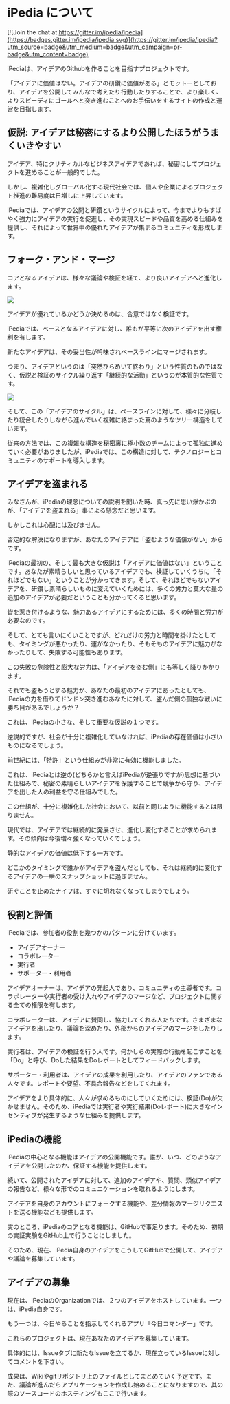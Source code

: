 # iPedia について

[![Join the chat at https://gitter.im/ipedia/ipedia](https://badges.gitter.im/ipedia/ipedia.svg)](https://gitter.im/ipedia/ipedia?utm_source=badge&utm_medium=badge&utm_campaign=pr-badge&utm_content=badge)

iPediaは、アイデアのGithubを作ることを目指すプロジェクトです。

「アイデアに価値はない。アイデアの研鑽に価値がある」とモットーとしており、アイデアを公開してみんなで考えたり行動したりすることで、より楽しく、よりスピーディにゴールへと突き進むことへのお手伝いをするサイトの作成と運営を目指します。

## 仮説: アイデアは秘密にするより公開したほうがうまくいきやすい

アイデア、特にクリティカルなビジネスアイデアであれば、秘密にしてプロジェクトを進めることが一般的でした。

しかし、複雑化しグローバル化する現代社会では、個人や企業によるプロジェクト推進の難易度は日増しに上昇しています。

iPediaでは、アイデアの公開と研鑽というサイクルによって、今までよりもすばやく強力にアイデアの実行を促進し、その実現スピードや品質を高める仕組みを提供し、それによって世界中の優れたアイデアが集まるコミュニティを形成します。

## フォーク・アンド・マージ

コアとなるアイデアは、様々な議論や検証を経て、より良いアイデアへと進化します。

<img src="https://docs.google.com/drawings/d/e/2PACX-1vQYaztNuv0sxUYGgFebnb4er0cSW4x0b2rLc4mUH0cWrUz4YZCn-qsKsV9sNcM0Pp6ygemflbQtRkON/pub?w=960&amp;h=383">

アイデアが優れているかどうか決めるのは、合意ではなく検証です。

iPediaでは、ベースとなるアイデアに対し、誰もが平等に次のアイデアを出す権利を有します。

新たなアイデアは、その妥当性が吟味されベースラインにマージされます。

つまり、アイデアというのは「突然ひらめいて終わり」という性質のものではなく、仮説と検証のサイクル繰り返す「継続的な活動」というのが本質的な性質です。

<img src="https://docs.google.com/drawings/d/e/2PACX-1vTtTI20NfzsvZ-H3-O-e3M1iFRa-vzT72ZpkgjyHPVkWOiVKMRMnS360LO-iRwv9Bg1Vnvi0NODRbxQ/pub?w=961&amp;h=339">

そして、この「アイデアのサイクル」は、ベースラインに対して、様々に分岐したり統合したりしながら進んでいく複雑に絡まった蔦のようなツリー構造をしています。

従来の方法では、この複雑な構造を秘密裏に極小数のチームによって孤独に進めていく必要がありましたが、iPediaでは、この構造に対して、テクノロジーとコミュニティのサポートを導入します。

## アイデアを盗まれる

みなさんが、iPediaの理念についての説明を聞いた時、真っ先に思い浮かぶのが、「アイデアを盗まれる」事による懸念だと思います。

しかしこれは心配には及びません。

否定的な解決になりますが、あなたのアイデアに「盗むような価値がない」からです。

iPediaの最初の、そして最も大きな仮説は「アイデアに価値はない」ということです。あなたが素晴らしいと思っているアイデアでも、検証していくうちに「それほどでもない」ということが分かってきます。そして、それほどでもないアイデアを、研鑽し素晴らしいものに変えていくためには、多くの労力と莫大な量の追加のアイデアが必要だということも分かってくると思います。

皆を惹き付けるような、魅力あるアイデアにするためには、多くの時間と労力が必要なのです。

そして、とても言いにくいことですが、どれだけの労力と時間を掛けたとしても、タイミングが悪かったり、運がなかったり、そもそものアイデアに魅力がなかったりして、失敗する可能性もあります。

この失敗の危険性と膨大な労力は、「アイデアを盗む側」にも等しく降りかかります。

それでも盗もうとする魅力が、あなたの最初のアイデアにあったとしても、iPediaの力を借りてドンドン突き進むあなたに対して、盗んだ側の孤独な戦いに勝ち目があるでしょうか？

これは、iPediaの小さな、そして重要な仮説の１つです。

逆説的ですが、社会が十分に複雑化していなければ、iPediaの存在価値は小さいものになるでしょう。

前世紀には、「特許」という仕組みが非常に有効に機能しました。

これは、iPediaとは逆の(どちらかと言えばiPediaが逆張りですが)思想に基づいた仕組みで、秘密の素晴らしいアイデアを保護することで競争から守り、アイデアを出した人の利益を守る仕組みでした。

この仕組が、十分に複雑化した社会において、以前と同じように機能するとは限りません。

現代では、アイデアでは継続的に発展させ、進化し変化することが求められます。その傾向は今後増々強くなっていくでしょう。

静的なアイデアの価値は低下する一方です。

どこかのタイミングで誰かがアイデアを盗んだとしても、それは継続的に変化するアイデアの一瞬のスナップショットに過ぎません。

研ぐことを止めたナイフは、すぐに切れなくなってしまうでしょう。

## 役割と評価

iPediaでは、参加者の役割を幾つかのパターンに分けています。

* アイデアオーナー
* コラボレーター
* 実行者
* サポーター・利用者

アイデアオーナーは、アイデアの発起人であり、コミュニティの主導者です。コラボレーターや実行者の受け入れやアイデアのマージなど、プロジェクトに関する全ての権限を有します。

コラボレーターは、アイデアに賛同し、協力してくれる人たちです。さまざまなアイデアを出したり、議論を深めたり、外部からのアイデアのマージをしたりします。

実行者は、アイデアの検証を行う人です。何かしらの実際の行動を起こすことを「Do」と呼び、Doした結果をDoレポートとしてフィードバックします。

サポーター・利用者は、アイデアの成果を利用したり、アイデアのファンである人々です。レポートや要望、不具合報告などをしてくれます。

アイデアをより具体的に、人々が求めるものにしていくためには、検証(Do)が欠かせません。そのため、iPediaでは実行者や実行結果(Doレポート)に大きなインセンティブが発生するような仕組みを提供します。

## iPediaの機能

iPediaの中心となる機能はアイデアの公開機能です。誰が、いつ、どのようなアイデアを公開したのか、保証する機能を提供します。

続いて、公開されたアイデアに対して、追加のアイデアや、質問、類似アイデアの報告など、様々な形でのコミュニケーションを取れるようにします。

アイデアを自身のアカウントにフォークする機能や、差分情報のマージリクエストを送る機能なども提供します。

実のところ、iPediaのコアとなる機能は、GitHubで事足ります。そのため、初期の実証実験をGitHub上で行うことにしました。

そのため、現在、iPedia自身のアイデアをこうしてGitHubで公開して、アイデアや議論を募集しています。

## アイデアの募集

現在は、iPediaのOrganizationでは、２つのアイデアをホストしています。一つは、iPedia自身です。

もう一つは、今日やることを指示してくれるアプリ「今日コマンダー」です。

これらのプロジェクトは、現在あなたのアイデアを募集しています。

具体的には、Issueタブに新たなIssueを立てるか、現在立っているIssueに対してコメントを下さい。

成果は、Wikiやgitリポジトリ上のファイルとしてまとめていく予定です。また、議論が進んだらアプリケーションを作成し始めることになりますので、其の際のソースコードのホスティングもここで行います。







